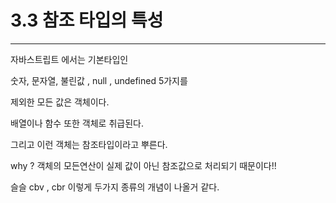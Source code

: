 # 3.3 참조 타입의 특성

---

자바스트립트 에서는 기본타입인

숫자, 문자열, 불린값 , null , undefined 5가지를

제외한 모든 값은 객체이다.

배열이나 함수 또한 객체로 취급된다.

그리고 이런 객체는 참조타입이라고 뿌른다.

why ? 객체의 모든연산이 실제 값이 아닌 참조값으로 처리되기 때문이다!!

슬슬 cbv , cbr 이렇게 두가지 종류의 개념이 나올거 같다.
